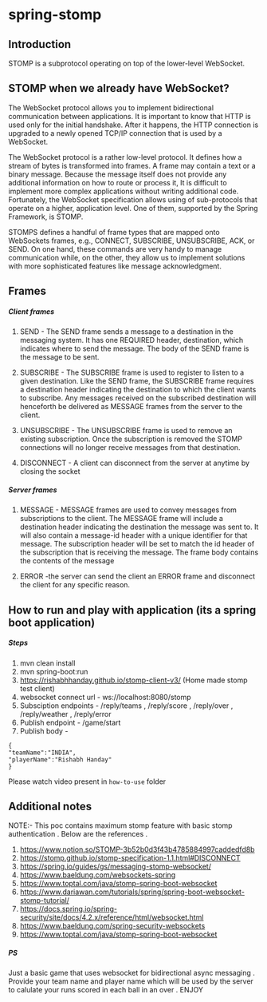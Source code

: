 # spring-stomp

## Introduction
STOMP is a subprotocol operating on top of the lower-level WebSocket.

## STOMP when we already have WebSocket?

The WebSocket protocol allows you to implement bidirectional
communication between applications. It is important to know that HTTP is
used only for the initial handshake. After it happens, the HTTP connection
is upgraded to a newly opened TCP/IP connection that is used by a
WebSocket. 

The WebSocket protocol is a rather low-level protocol. It defines how a
stream of bytes is transformed into frames. A frame may contain a text or
a binary message. Because the message itself does not provide any
additional information on how to route or process it, It is difficult to
implement more complex applications without writing additional code.
Fortunately, the WebSocket specification allows using of sub-protocols
that operate on a higher, application level. One of them, supported by the
Spring Framework, is STOMP.

STOMPS defines a handful of frame types that are mapped onto
WebSockets frames, e.g., CONNECT, SUBSCRIBE, UNSUBSCRIBE, ACK, or
SEND. On one hand, these commands are very handy to manage
communication while, on the other, they allow us to implement solutions
with more sophisticated features like message acknowledgment.

## Frames
##### Client frames
1. SEND - The SEND frame sends a message to a destination in the
messaging system. It has one REQUIRED header, destination,
which indicates where to send the message. The body of the
SEND frame is the message to be sent.

2. SUBSCRIBE - The SUBSCRIBE frame is used to register to listen to a
given destination. Like the SEND frame, the SUBSCRIBE frame
requires a destination header indicating the destination to which the client wants to subscribe. Any messages received on the
subscribed destination will henceforth be delivered as MESSAGE frames from the server to the client.

3. UNSUBSCRIBE - The UNSUBSCRIBE frame is used to remove an
existing subscription. Once the subscription is removed the
STOMP connections will no longer receive messages from that
destination.

4. DISCONNECT - A client can disconnect from the server at anytime by
closing the socket

##### Server frames

1. MESSAGE - MESSAGE frames are used to convey messages from
subscriptions to the client. The MESSAGE frame will include a
destination header indicating the destination the message was
sent to. It will also contain a message-id header with a unique
identifier for that message. The subscription header will be set to
match the id header of the subscription that is receiving the
message. The frame body contains the contents of the message

2. ERROR -the server can send the client an ERROR frame and
disconnect the client for any specific reason.

## How to run and play with application (its a spring boot application)
##### Steps
1. mvn clean install 
2. mvn spring-boot:run
3. https://rishabhhanday.github.io/stomp-client-v3/ (Home made stomp test client)
4. websocket connect url -  ws://localhost:8080/stomp
5. Subsciption endpoints - /reply/teams , /reply/score , /reply/over , /reply/weather , /reply/error
6. Publish endpoint - /game/start  
7. Publish body - 
```
{
"teamName":"INDIA",
"playerName":"Rishabh Handay"
}
```

Please watch video present in `how-to-use` folder

## Additional notes
NOTE:- This poc contains maximum stomp feature with basic stomp authentication
. Below are the references . 
1. https://www.notion.so/STOMP-3b52b0d3f43b4785884997caddedfd8b
1. https://stomp.github.io/stomp-specification-1.1.html#DISCONNECT
2. https://spring.io/guides/gs/messaging-stomp-websocket/
3. https://www.baeldung.com/websockets-spring
4. https://www.toptal.com/java/stomp-spring-boot-websocket
5. https://www.dariawan.com/tutorials/spring/spring-boot-websocket-stomp-tutorial/
6. https://docs.spring.io/spring-security/site/docs/4.2.x/reference/html/websocket.html
7. https://www.baeldung.com/spring-security-websockets
8. https://www.toptal.com/java/stomp-spring-boot-websocket

##### PS
Just a basic game that uses websocket for bidirectional async messaging . Provide your team name and player name which will be used by the server to calulate your runs scored in each ball in an over .
ENJOY

                                                                                                                                         
                                                                                                         
                                                                                                        
